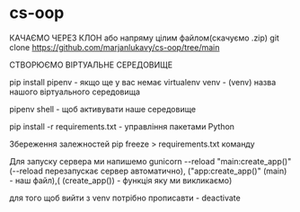 # cs-oop
КАЧАЄМО ЧЕРЕЗ КЛОН або напряму цілим файлом(скачуємо .zip) git clone https://github.com/marjanlukavy/cs-oop/tree/main

СТВОРЮЄМО ВІРТУАЛЬНЕ СЕРЕДОВИЩЕ

pip install pipenv - якщо ще у вас немає 
virtualenv venv - (venv) назва нашого віртуального середовища

pipenv shell - щоб активувати наше середовище

pip install -r requirements.txt - управління пакетами Python


Збереження залежностей pip freeze > requirements.txt команду

Для запуску сервера ми напишемо gunicorn --reload "main:create_app()" (--reload перезапускає сервер автоматично), ("app:create_app()" (main) - наш файл),( (create_app()) - функція яку ми викликаємо)

для того щоб вийти з venv потрібно прописавти - deactivate
